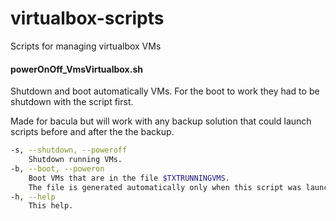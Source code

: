 # virtualbox-scripts
Scripts for managing virtualbox VMs

#### powerOnOff_VmsVirtualbox.sh

Shutdown and boot automatically VMs. For the boot to work they had to be
shutdown with the script first.

Made for bacula but will work with any backup solution that could
launch scripts before and after the the backup.

```bash
-s, --shutdown, --poweroff
    Shutdown running VMs.
-b, --boot, --poweron
    Boot VMs that are in the file $TXTRUNNINGVMS.
    The file is generated automatically only when this script was launched with the -p option before
-h, --help
    This help.
```
